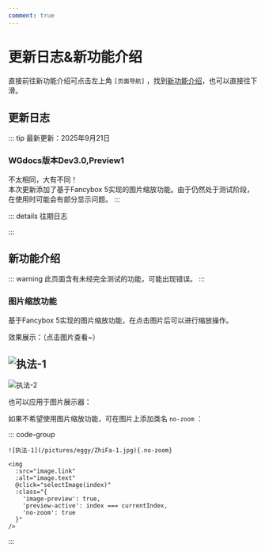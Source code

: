 ```yaml
---
comment: true
---
```

# 更新日志&新功能介绍

直接前往新功能介绍可点击左上角 `[页面导航]` ，找到[新功能介绍](#新功能介绍)，也可以直接往下滑。

## 更新日志

::: tip 最新更新：2025年9月21日
### WGdocs版本Dev3.0,Preview1
不太相同，大有不同！<br>本次更新添加了基于Fancybox 5实现的图片缩放功能。由于仍然处于测试阶段，在使用时可能会有部分显示问题。
:::

::: details 往期日志

:::

## 新功能介绍

::: warning
此页面含有未经完全测试的功能，可能出现错误。
:::

### 图片缩放功能

基于Fancybox 5实现的图片缩放功能，在点击图片后可以进行缩放操作。

效果展示：（点击图片查看~）

![执法-1](/pictures/eggy/ZhiFa-1.jpg)
---
![执法-2](/pictures/eggy/ZhiFa-2.jpeg)

也可以应用于图片展示器：
<ImageSlider
  :auto="true"
  :time="1500"
  :images="[
    { id: 1, text: '执法-1', link: '/pictures/eggy/ZhiFa-1.jpg' },
    { id: 2, text: '执法-2', link: '/pictures/eggy/ZhiFa-2.jpeg' },
    { id: 3, text: '执法-3', link: '/pictures/eggy/ZhiFa-3.jpg' },
    { id: 4, text: '执法-4', link: '/pictures/eggy/ZhiFa-4.jpg' }
  ]"
  ltext="执法~"
  rtext="大人~"
  rcolor="white"
/>

如果不希望使用图片缩放功能，可在图片上添加类名 `no-zoom` ：

::: code-group
```[markdown]
![执法-1](/pictures/eggy/ZhiFa-1.jpg){.no-zoom}
```

```[html]
<img
  :src="image.link"
  :alt="image.text"
  @click="selectImage(index)"
  :class="{
    'image-preview': true,
    'preview-active': index === currentIndex,
    'no-zoom': true
  }"
/>
```
:::
